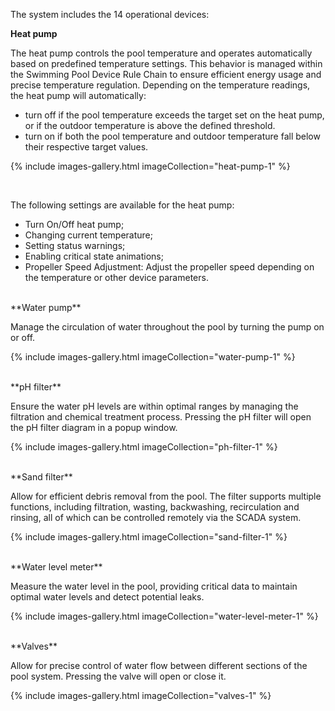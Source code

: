 The system includes the 14 operational devices:

**Heat pump**

The heat pump controls the pool temperature and operates automatically based on predefined temperature settings. This behavior is managed within the Swimming Pool Device Rule Chain to ensure efficient energy usage and precise temperature regulation. Depending on the temperature readings, the heat pump will automatically:
* turn off if the pool temperature exceeds the target set on the heat pump, or if the outdoor temperature is above the defined threshold.
* turn on if both the pool temperature and outdoor temperature fall below their respective target values.

{% include images-gallery.html imageCollection="heat-pump-1" %}

<br>

The following settings are available for the heat pump:

- Turn On/Off heat pump;
- Changing current temperature;
- Setting status warnings;
- Enabling critical state animations;
- Propeller Speed Adjustment: Adjust the propeller speed depending on the temperature or other device parameters.

<br>
**Water pump**

Manage the circulation of water throughout the pool by turning the pump on or off.

{% include images-gallery.html imageCollection="water-pump-1" %}

<br>
**pH filter**

Ensure the water pH levels are within optimal ranges by managing the filtration and chemical treatment process. Pressing the pH filter will open the pH filter diagram in a popup window.

{% include images-gallery.html imageCollection="ph-filter-1" %}

<br>
**Sand filter**

Allow for efficient debris removal from the pool. The filter supports multiple functions, including filtration, wasting, backwashing, recirculation and rinsing, all of which can be controlled remotely via the SCADA system.

{% include images-gallery.html imageCollection="sand-filter-1" %}

<br>
**Water level meter**

Measure the water level in the pool, providing critical data to maintain optimal water levels and detect potential leaks.

{% include images-gallery.html imageCollection="water-level-meter-1" %}

<br>
**Valves**

Allow for precise control of water flow between different sections of the pool system. Pressing the valve will open or close it.

{% include images-gallery.html imageCollection="valves-1" %}